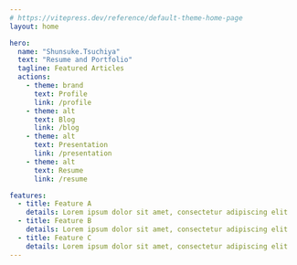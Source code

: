 ```yaml
---
# https://vitepress.dev/reference/default-theme-home-page
layout: home

hero:
  name: "Shunsuke.Tsuchiya"
  text: "Resume and Portfolio"
  tagline: Featured Articles
  actions:
    - theme: brand
      text: Profile
      link: /profile
    - theme: alt
      text: Blog
      link: /blog
    - theme: alt
      text: Presentation
      link: /presentation
    - theme: alt
      text: Resume
      link: /resume

features:
  - title: Feature A
    details: Lorem ipsum dolor sit amet, consectetur adipiscing elit
  - title: Feature B
    details: Lorem ipsum dolor sit amet, consectetur adipiscing elit
  - title: Feature C
    details: Lorem ipsum dolor sit amet, consectetur adipiscing elit
---
```


